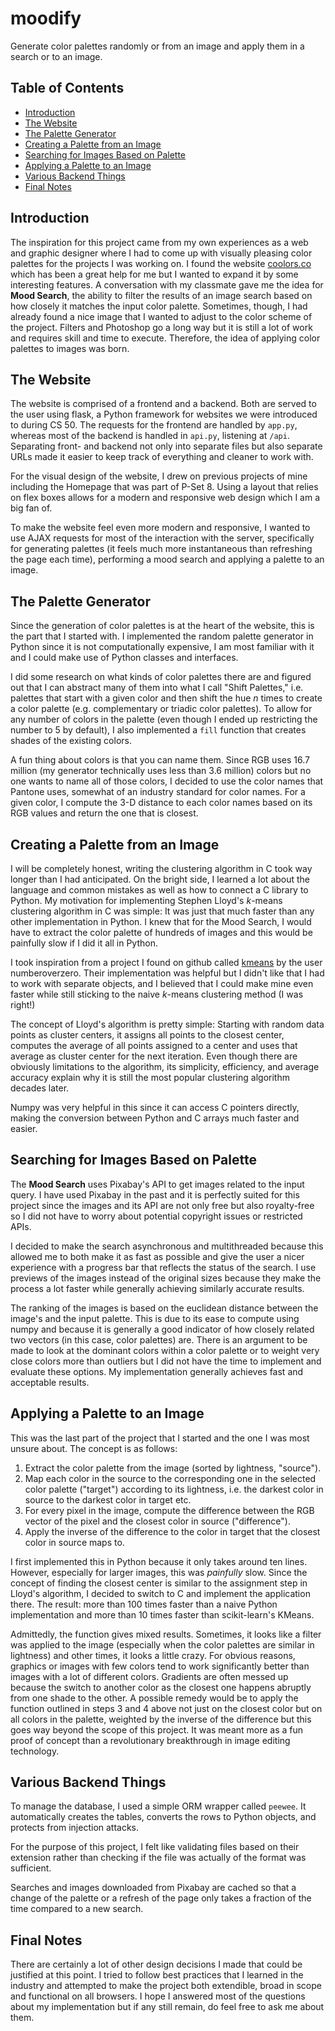 # moodify
Generate color palettes randomly or from an image and apply them in a search or to an image.

## Table of Contents
* [Introduction](#introduction)
* [The Website](#the-website)
* [The Palette Generator](#the-palette-generator)
* [Creating a Palette from an Image](#creating-a-palette-from-an-image)
* [Searching for Images Based on Palette](#searching-for-images-based-on-palette)
* [Applying a Palette to an Image](#applying-a-palette-to-an-image)
* [Various Backend Things](#various-backend-things)
* [Final Notes](#final-notes)

## Introduction
The inspiration for this project came from my own experiences as a web and graphic designer where I had to come up with visually pleasing color palettes for the projects I was working on. I found the website [coolors.co](https://coolors.co) which has been a great help for me but I wanted to expand it by some interesting features. A conversation with my classmate gave me the idea for **Mood Search**, the ability to filter the results of an image search based on how closely it matches the input color palette. Sometimes, though, I had already found a nice image that I wanted to adjust to the color scheme of the project. Filters and Photoshop go a long way but it is still a lot of work and requires skill and time to execute. Therefore, the idea of applying color palettes to images was born.

## The Website
The website is comprised of a frontend and a backend. Both are served to the user using flask, a Python framework for websites we were introduced to during CS 50. The requests for the frontend are handled by ```app.py```, whereas most of the backend is handled in ```api.py```, listening at ```/api```. Separating front- and backend not only into separate files but also separate URLs made it easier to keep track of everything and cleaner to work with.

For the visual design of the website, I drew on previous projects of mine including the Homepage that was part of P-Set 8. Using a layout that relies on flex boxes allows for a modern and responsive web design which I am a big fan of.

To make the website feel even more modern and responsive, I wanted to use AJAX requests for most of the interaction with the server, specifically for generating palettes (it feels much more instantaneous than refreshing the page each time), performing a mood search and applying a palette to an image.

## The Palette Generator
Since the generation of color palettes is at the heart of the website, this is the part that I started with. I implemented the random palette generator in Python since it is not computationally expensive, I am most familiar with it and I could make use of Python classes and interfaces.

I did some research on what kinds of color palettes there are and figured out that I can abstract many of them into what I call "Shift Palettes," i.e. palettes that start with a given color and then shift the hue *n* times to create a color palette (e.g. complementary or triadic color palettes). To allow for any number of colors in the palette (even though I ended up restricting the number to 5 by default), I also implemented a ```fill``` function that creates shades of the existing colors.

A fun thing about colors is that you can name them. Since RGB uses 16.7 million (my generator technically uses less than 3.6 million) colors but no one wants to name all of those colors, I decided to use the color names that Pantone uses, somewhat of an industry standard for color names. For a given color, I compute the 3-D distance to each color names based on its RGB values and return the one that is closest.

## Creating a Palette from an Image
I will be completely honest, writing the clustering algorithm in C took way longer than I had anticipated. On the bright side, I learned a lot about the language and common mistakes as well as how to connect a C library to Python. My motivation for implementing Stephen Lloyd's *k*-means clustering algorithm in C was simple: It was just that much faster than any other implementation in Python. I knew that for the Mood Search, I would have to extract the color palette of hundreds of images and this would be painfully slow if I did it all in Python.

I took inspiration from a project I found on github called [kmeans](https://github.com/numberoverzero/kmeans) by the user numberoverzero. Their implementation was helpful but I didn't like that I had to work with separate objects, and I believed that I could make mine even faster while still sticking to the naive *k*-means clustering method (I was right!)

The concept of Lloyd's algorithm is pretty simple: Starting with random data points as cluster centers, it assigns all points to the closest center, computes the average of all points assigned to a center and uses that average as cluster center for the next iteration. Even though there are obviously limitations to the algorithm, its simplicity, efficiency, and average accuracy explain why it is still the most popular clustering algorithm decades later.

Numpy was very helpful in this since it can access C pointers directly, making the conversion between Python and C arrays much faster and easier.

## Searching for Images Based on Palette
The **Mood Search** uses Pixabay's API to get images related to the input query. I have used Pixabay in the past and it is perfectly suited for this project since the images and its API are not only free but also royalty-free so I did not have to worry about potential copyright issues or restricted APIs.

I decided to make the search asynchronous and multithreaded because this allowed me to both make it as fast as possible and give the user a nicer experience with a progress bar that reflects the status of the search. I use previews of the images instead of the original sizes because they make the process a lot faster while generally achieving similarly accurate results.

The ranking of the images is based on the euclidean distance between the image's and the input palette. This is due to its ease to compute using numpy and because it is generally a good indicator of how closely related two vectors (in this case, color palettes) are. There is an argument to be made to look at the dominant colors within a color palette or to weight very close colors more than outliers but I did not have the time to implement and evaluate these options. My implementation generally achieves fast and acceptable results.

## Applying a Palette to an Image
This was the last part of the project that I started and the one I was most unsure about. The concept is as follows:
1. Extract the color palette from the image (sorted by lightness, "source").
2. Map each color in the source to the corresponding one in the selected color palette ("target") according to its lightness, i.e. the darkest color in source to the darkest color in target etc.
3. For every pixel in the image, compute the difference between the RGB vector of the pixel and the closest color in source ("difference").
4. Apply the inverse of the difference to the color in target that the closest color in source maps to.

I first implemented this in Python because it only takes around ten lines. However, especially for larger images, this was _painfully_ slow. Since the concept of finding the closest center is similar to the assignment step in Lloyd's algorithm, I decided to switch to C and implement the application there. The result: more than 100 times faster than a naive Python implementation and more than 10 times faster than scikit-learn's KMeans.

Admittedly, the function gives mixed results. Sometimes, it looks like a filter was applied to the image (especially when the color palettes are similar in lightness) and other times, it looks a little crazy. For obvious reasons, graphics or images with few colors tend to work significantly better than images with a lot of different colors. Gradients are often messed up because the switch to another color as the closest one happens abruptly from one shade to the other. A possible remedy would be to apply the function outlined in steps 3 and 4 above not just on the closest color but on all colors in the palette, weighted by the inverse of the difference but this goes way beyond the scope of this project. It was meant more as a fun proof of concept than a revolutionary breakthrough in image editing technology.

## Various Backend Things
To manage the database, I used a simple ORM wrapper called ```peewee```. It automatically creates the tables, converts the rows to Python objects, and protects from injection attacks.

For the purpose of this project, I felt like validating files based on their extension rather than checking if the file was actually of the format was sufficient.

Searches and images downloaded from Pixabay are cached so that a change of the palette or a refresh of the page only takes a fraction of the time compared to a new search.

## Final Notes
There are certainly a lot of other design decisions I made that could be justified at this point. I tried to follow best practices that I learned in the industry and attempted to make the project both extendible, broad in scope and functional on all browsers. I hope I answered most of the questions about my implementation but if any still remain, do feel free to ask me about them.

